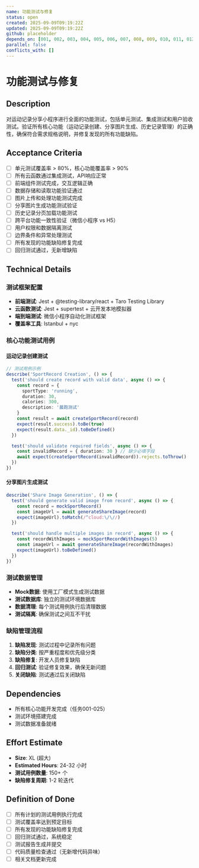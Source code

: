 ```yaml
---
name: 功能测试与修复
status: open
created: 2025-09-09T09:19:22Z
updated: 2025-09-09T09:19:22Z
github: placeholder
depends_on: [001, 002, 003, 004, 005, 006, 007, 008, 009, 010, 011, 012, 013, 014, 015, 016, 017, 018, 019, 020, 021, 022, 023, 024, 025]
parallel: false
conflicts_with: []
---
```


# 功能测试与修复

## Description
对运动记录分享小程序进行全面的功能测试，包括单元测试、集成测试和用户验收测试。验证所有核心功能（运动记录创建、分享图片生成、历史记录管理）的正确性，确保符合需求规格说明，并修复发现的所有功能缺陷。

## Acceptance Criteria
- [ ] 单元测试覆盖率 > 80%，核心功能覆盖率 > 90%
- [ ] 所有云函数通过集成测试，API响应正常
- [ ] 前端组件测试完成，交互逻辑正确
- [ ] 数据存储和读取功能验证通过
- [ ] 图片上传和处理功能测试完成
- [ ] 分享图片生成功能测试验证
- [ ] 历史记录分页加载功能测试
- [ ] 跨平台功能一致性验证（微信小程序 vs H5）
- [ ] 用户权限和数据隔离测试
- [ ] 边界条件和异常处理测试
- [ ] 所有发现的功能缺陷修复完成
- [ ] 回归测试通过，无新增缺陷

## Technical Details
### 测试框架配置
- **前端测试**: Jest + @testing-library/react + Taro Testing Library
- **云函数测试**: Jest + supertest + 云开发本地模拟器
- **端到端测试**: 微信小程序自动化测试框架
- **覆盖率工具**: Istanbul + nyc

### 核心功能测试用例
#### 运动记录创建测试
```typescript
// 测试用例示例
describe('SportRecord Creation', () => {
  test('should create record with valid data', async () => {
    const record = {
      sportType: 'running',
      duration: 30,
      calories: 300,
      description: '晨跑测试'
    }
    const result = await createSportRecord(record)
    expect(result.success).toBe(true)
    expect(result.data._id).toBeDefined()
  })

  test('should validate required fields', async () => {
    const invalidRecord = { duration: 30 } // 缺少必填字段
    await expect(createSportRecord(invalidRecord)).rejects.toThrow()
  })
})
```

#### 分享图片生成测试
```typescript
describe('Share Image Generation', () => {
  test('should generate valid image from record', async () => {
    const record = mockSportRecord()
    const imageUrl = await generateShareImage(record)
    expect(imageUrl).toMatch(/^cloud:\/\//)
  })

  test('should handle multiple images in record', async () => {
    const recordWithImages = mockSportRecordWithImages(5)
    const imageUrl = await generateShareImage(recordWithImages)
    expect(imageUrl).toBeDefined()
  })
})
```

### 测试数据管理
- **Mock数据**: 使用工厂模式生成测试数据
- **测试数据库**: 独立的测试环境数据库
- **数据清理**: 每个测试用例执行后清理数据
- **测试隔离**: 确保测试之间互不干扰

### 缺陷管理流程
1. **缺陷发现**: 测试过程中记录所有问题
2. **缺陷分类**: 按严重程度和优先级分类
3. **缺陷修复**: 开发人员修复缺陷
4. **回归测试**: 验证修复效果，确保无新问题
5. **关闭缺陷**: 测试通过后关闭缺陷

## Dependencies
- 所有核心功能开发完成（任务001-025）
- 测试环境搭建完成
- 测试数据准备就绪

## Effort Estimate
- **Size**: XL (超大)
- **Estimated Hours**: 24-32 小时
- **测试用例数量**: 150+ 个
- **缺陷修复周期**: 1-2 轮迭代

## Definition of Done
- [ ] 所有计划的测试用例执行完成
- [ ] 测试覆盖率达到预定目标
- [ ] 所有发现的功能缺陷修复完成
- [ ] 回归测试通过，系统稳定
- [ ] 测试报告生成并提交
- [ ] 代码质量检查通过（无新增代码异味）
- [ ] 相关文档更新完成